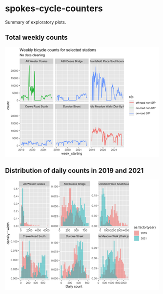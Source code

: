 # spokes-cycle-counters

Summary of exploratory plots.

## Total weekly counts

![](output/weekly_bike_counts_selected_stations.png)

## Distribution of daily counts in 2019 and 2021

![](output/daily_counts_2019_2020_histogram_selected_stations.png)
